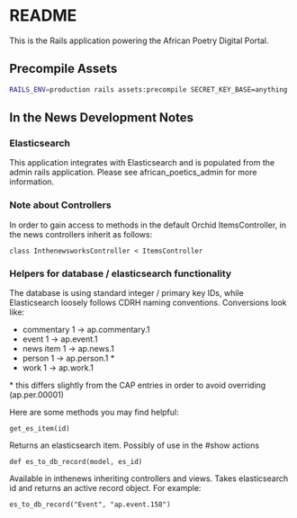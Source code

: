 # README

This is the Rails application powering the African Poetry Digital Portal.

## Precompile Assets

```bash
RAILS_ENV=production rails assets:precompile SECRET_KEY_BASE=anything
```

## In the News Development Notes

### Elasticsearch

This application integrates with Elasticsearch and is populated from the admin rails application. Please see african_poetics_admin for more information.

### Note about Controllers

In order to gain access to methods in the default Orchid ItemsController, in the news controllers inherit as follows:

`class InthenewsworksController < ItemsController`

### Helpers for database / elasticsearch functionality

The database is using standard integer / primary key IDs, while Elasticsearch loosely follows CDRH naming conventions. Conversions look like:

- commentary 1 -> ap.commentary.1
- event 1 -> ap.event.1
- news item 1 -> ap.news.1
- person 1 -> ap.person.1  *
- work 1 -> ap.work.1

\* this differs slightly from the CAP entries in order to avoid overriding (ap.per.00001)

Here are some methods you may find helpful:

`get_es_item(id)`

Returns an elasticsearch item. Possibly of use in the #show actions

`def es_to_db_record(model, es_id)`

Available in inthenews inheriting controllers and views. Takes elasticsearch id and returns an active record object. For example:

`es_to_db_record("Event", "ap.event.158")`
